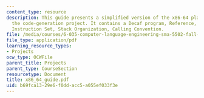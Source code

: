 ```yaml
---
content_type: resource
description: This guide presents a simplified version of the x86-64 platform, for
  the code-generation project. It contains a Decaf program, Reference, Registers,
  Instruction Set, Stack Organization, Calling Convention.
file: /media/courses/6-035-computer-language-engineering-sma-5502-fall-2005/b69fca1329e6f0ddacc5a055ef033f3e_x86_64_guide.pdf
file_type: application/pdf
learning_resource_types:
- Projects
ocw_type: OCWFile
parent_title: Projects
parent_type: CourseSection
resourcetype: Document
title: x86_64_guide.pdf
uid: b69fca13-29e6-f0dd-acc5-a055ef033f3e
---
```

